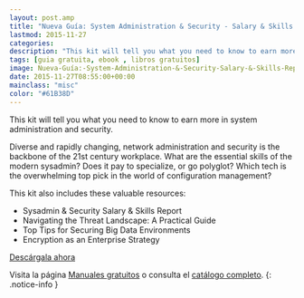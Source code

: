 ```yaml
---
layout: post.amp
title: "Nueva Guía: System Administration & Security - Salary & Skills Report"
lastmod: 2015-11-27
categories:
description: "This kit will tell you what you need to know to earn more in system administration and security. Diverse and rapidly changing, network administration and security is the backbone of the 21st century workplace. What are the essential skills of the modern sysadmin? Does it pay to specialize, or go polyglot? Which tech is the overwhelming top pick in the world of configuration management?"
tags: [guia gratuita, ebook , libros gratuitos]
image: Nueva-Guía:-System-Administration-&-Security-Salary-&-Skills-Report.jpg
date: 2015-11-27T08:55:00+00:00
mainclass: "misc"
color: "#61B38D"
---
```

<figure>
<amp-img on="tap:lightbox1" role="button" tabindex="0" layout="responsive" src="/assets/img/Nueva-Guía:-System-Administration-&-Security-Salary-&-Skills-Report.jpg" title="{{ page.title }}" alt="{{ page.title }}" width="1200px" height="630px" />
</figure>

This kit will tell you what you need to know to earn more in system administration and security.

Diverse and rapidly changing, network administration and security is the backbone of the 21st century workplace. What are the essential skills of the modern sysadmin? Does it pay to specialize, or go polyglot? Which tech is the overwhelming top pick in the world of configuration management?

This kit also includes these valuable resources:
<!--more-->

- Sysadmin & Security Salary & Skills Report
- Navigating the Threat Landscape: A Practical Guide
- Top Tips for Securing Big Data Environments
- Encryption as an Enterprise Strategy

<div class="button-post">
<a href="http://elbauldelprogramador.tradepub.com/c/pubRD.mpl?sr=oc&_t=oc:&qf=w_bund84" target="_blank">Descárgala ahora</a>
</div>

Visita la página [Manuales gratuitos][2] o consulta el [catálogo completo][3].
{: .notice-info }

[2]: https://elbauldelprogramador.com/manuales-gratuitos/
[3]: http://elbauldelprogramador.tradepub.com/category/information-technology/1207/ "Catálogo completo de Guías gratuítas "
